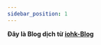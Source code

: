 ```yaml
---
sidebar_position: 1
---
```


**Đây là Blog dịch từ [iohk-Blog](https://iohk.io/en/blog/posts/page-1/)**
